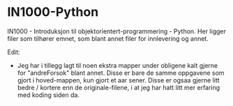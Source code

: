# IN1000-Python
IN1000 - Introduksjon til objektorientert-programmering - Python. Her ligger filer som tilhører emnet, som blant annet filer for innlevering og annet.

Edit:
- Jeg har i tillegg lagt til noen ekstra mapper under obligene kalt gjerne for "andreForsok" blant annet. Disse er bare de samme oppgavene som gjort i hoved-mappen, kun gjort et
aar sener. Disse er ogsaa gjerne litt bedre / kortere enn de originale-filene, i at jeg har hatt litt mer erfaring med koding siden da.
